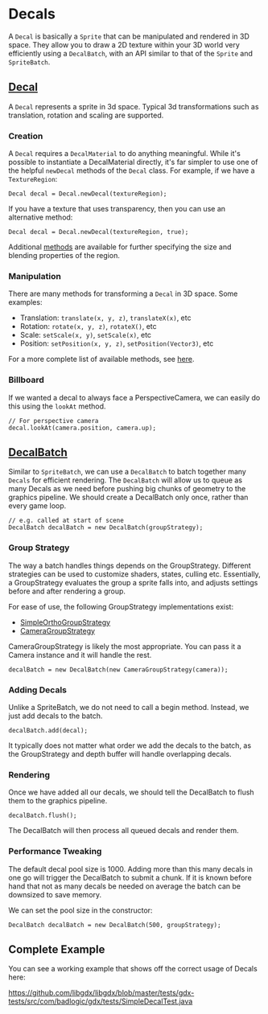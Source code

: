 
# Decals

A `Decal` is basically a `Sprite` that can be manipulated and rendered in 3D space. They allow you to draw a 2D texture within your 3D world very efficiently using a `DecalBatch`, with an API similar to that of the `Sprite` and `SpriteBatch`.

## [Decal](https://libgdx.badlogicgames.com/nightlies/docs/api/com/badlogic/gdx/graphics/g3d/decals/Decal.html)

A `Decal` represents a sprite in 3d space. Typical 3d transformations such as translation, rotation and scaling are supported.

### Creation
A `Decal` requires a `DecalMaterial` to do anything meaningful. While it's possible to instantiate a DecalMaterial directly, it's far simpler to use one of the helpful `newDecal` methods of the `Decal` class. For example, if we have a `TextureRegion`:

	Decal decal = Decal.newDecal(textureRegion);

If you have a texture that uses transparency, then you can use an alternative method:

	Decal decal = Decal.newDecal(textureRegion, true);

Additional [methods](https://libgdx.badlogicgames.com/nightlies/docs/api/com/badlogic/gdx/graphics/g3d/decals/Decal.html) are available for further specifying the size and blending properties of the region.

### Manipulation
There are many methods for transforming a `Decal` in 3D space. Some examples:

- Translation: `translate(x, y, z)`, `translateX(x)`, etc
- Rotation: `rotate(x, y, z)`, `rotateX()`, etc
- Scale: `setScale(x, y)`, `setScale(x)`, etc
- Position: `setPosition(x, y, z)`, `setPosition(Vector3)`, etc

For a more complete list of available methods, see [here](https://libgdx.badlogicgames.com/nightlies/docs/api/com/badlogic/gdx/graphics/g3d/decals/Decal.html).

### Billboard
If we wanted a decal to always face a PerspectiveCamera, we can easily do this using the `lookAt` method.
	
	// For perspective camera
	decal.lookAt(camera.position, camera.up);

## [DecalBatch](https://libgdx.badlogicgames.com/nightlies/docs/api/com/badlogic/gdx/graphics/g3d/decals/DecalBatch.html)
Similar to `SpriteBatch`, we can use a `DecalBatch` to batch together many `Decals` for efficient rendering. The `DecalBatch` will allow us to queue as many Decals as we need before pushing big chunks of geometry to the graphics pipeline.
We should create a DecalBatch only once, rather than every game loop.

    // e.g. called at start of scene
    DecalBatch decalBatch = new DecalBatch(groupStrategy);

### Group Strategy
The way a batch handles things depends on the GroupStrategy. Different strategies can be used to customize shaders, states, culling etc. Essentially, a GroupStrategy evaluates the group a sprite falls into, and adjusts settings before and after rendering a group.

For ease of use, the following GroupStrategy implementations exist:

- [SimpleOrthoGroupStrategy](https://github.com/libgdx/libgdx/blob/master/gdx/src/com/badlogic/gdx/graphics/g3d/decals/SimpleOrthoGroupStrategy.java)
- [CameraGroupStrategy](https://github.com/libgdx/libgdx/blob/master/gdx/src/com/badlogic/gdx/graphics/g3d/decals/CameraGroupStrategy.java)

CameraGroupStrategy is likely the most appropriate. You can pass it a Camera instance and it will handle the rest.

	decalBatch = new DecalBatch(new CameraGroupStrategy(camera));

### Adding Decals
Unlike a SpriteBatch, we do not need to call a begin method. Instead, we just add decals to the batch.

	decalBatch.add(decal);

It typically does not matter what order we add the decals to the batch, as the GroupStrategy and depth buffer will handle overlapping decals.

### Rendering
Once we have added all our decals, we should tell the DecalBatch to flush them to the graphics pipeline.

	decalBatch.flush();

The DecalBatch will then process all queued decals and render them.

### Performance Tweaking
The default decal pool size is 1000. Adding more than this many decals in one go will trigger the DecalBatch to submit a chunk. If it is known before hand that not as many decals be needed on average the batch can be downsized to save memory.

We can set the pool size in the constructor:

    DecalBatch decalBatch = new DecalBatch(500, groupStrategy);

## Complete Example

You can see a working example that shows off the correct usage of Decals here:

https://github.com/libgdx/libgdx/blob/master/tests/gdx-tests/src/com/badlogic/gdx/tests/SimpleDecalTest.java